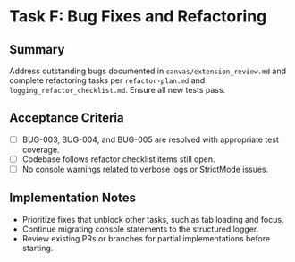 # Task F: Bug Fixes and Refactoring

## Summary
Address outstanding bugs documented in `canvas/extension_review.md` and complete refactoring tasks per `refactor-plan.md` and `logging_refactor_checklist.md`. Ensure all new tests pass.

## Acceptance Criteria
- [ ] BUG-003, BUG-004, and BUG-005 are resolved with appropriate test coverage.
- [ ] Codebase follows refactor checklist items still open.
- [ ] No console warnings related to verbose logs or StrictMode issues.

## Implementation Notes
- Prioritize fixes that unblock other tasks, such as tab loading and focus.
- Continue migrating console statements to the structured logger.
- Review existing PRs or branches for partial implementations before starting.
